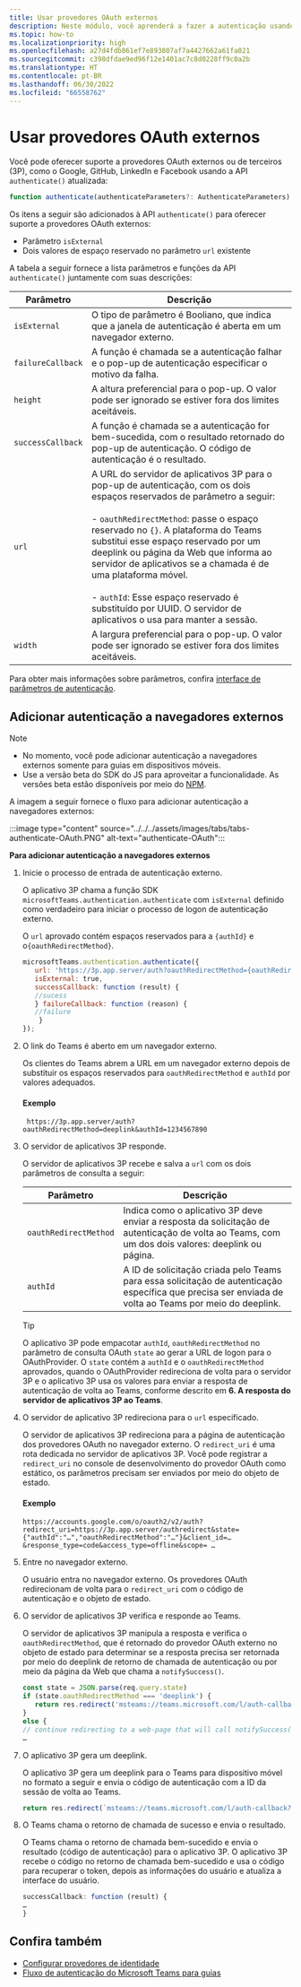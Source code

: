 ```yaml
---
title: Usar provedores OAuth externos
description: Neste módulo, você aprenderá a fazer a autenticação usando provedores OAuth externos e como adicioná-la ao navegador externo
ms.topic: how-to
ms.localizationpriority: high
ms.openlocfilehash: a27d4fdb861ef7e893807af7a4427662a61fa021
ms.sourcegitcommit: c398dfdae9ed96f12e1401ac7c8d0228ff9c0a2b
ms.translationtype: HT
ms.contentlocale: pt-BR
ms.lasthandoff: 06/30/2022
ms.locfileid: "66558762"
---
```

# <a name="use-external-oauth-providers"></a>Usar provedores OAuth externos

Você pode oferecer suporte a provedores OAuth externos ou de terceiros (3P), como o Google, GitHub, LinkedIn e Facebook usando a API `authenticate()` atualizada:

```JavaScript
function authenticate(authenticateParameters?: AuthenticateParameters)
``` 

Os itens a seguir são adicionados à API `authenticate()` para oferecer suporte a provedores OAuth externos:

* Parâmetro `isExternal`
* Dois valores de espaço reservado no parâmetro `url` existente

A tabela a seguir fornece a lista parâmetros e funções da API `authenticate()` juntamente com suas descrições:

| Parâmetro| Descrição|
| --- | --- |
|`isExternal` | O tipo de parâmetro é Booliano, que indica que a janela de autenticação é aberta em um navegador externo.|
|`failureCallback`| A função é chamada se a autenticação falhar e o pop-up de autenticação especificar o motivo da falha.|
|`height` |A altura preferencial para o pop-up. O valor pode ser ignorado se estiver fora dos limites aceitáveis.|
|`successCallback`| A função é chamada se a autenticação for bem-sucedida, com o resultado retornado do pop-up de autenticação. O código de autenticação é o resultado.|
|`url`  <br>|A URL do servidor de aplicativos 3P para o pop-up de autenticação, com os dois espaços reservados de parâmetro a seguir:</br> <br> - `oauthRedirectMethod`: passe o espaço reservado no `{}`. A plataforma do Teams substitui esse espaço reservado por um deeplink ou página da Web que informa ao servidor de aplicativos se a chamada é de uma plataforma móvel.</br> <br> - `authId`: Esse espaço reservado é substituído por UUID. O servidor de aplicativos o usa para manter a sessão.| 
|`width`|A largura preferencial para o pop-up. O valor pode ser ignorado se estiver fora dos limites aceitáveis.|

Para obter mais informações sobre parâmetros, confira [interface de parâmetros de autenticação](/javascript/api/@microsoft/teams-js/microsoftteams.authentication.authenticateparameters?view=msteams-client-js-latest&preserve-view=true).

## <a name="add-authentication-to-external-browsers"></a>Adicionar autenticação a navegadores externos

> [!NOTE]
> * No momento, você pode adicionar autenticação a navegadores externos somente para guias em dispositivos móveis. 
> * Use a versão beta do SDK do JS para aproveitar a funcionalidade. As versões beta estão disponíveis por meio do [NPM](https://www.npmjs.com/package/@microsoft/teams-js/v/1.12.0-beta.2).

A imagem a seguir fornece o fluxo para adicionar autenticação a navegadores externos:

 :::image type="content" source="../../../assets/images/tabs/tabs-authenticate-OAuth.PNG" alt-text="authenticate-OAuth":::

**Para adicionar autenticação a navegadores externos**

1. Inicie o processo de entrada de autenticação externo.

   O aplicativo 3P chama a função SDK `microsoftTeams.authentication.authenticate` com `isExternal` definido como verdadeiro para iniciar o processo de logon de autenticação externo. 

   O `url` aprovado contém espaços reservados para a `{authId}` e o`{oauthRedirectMethod}`.  


    ```JavaScript
    microsoftTeams.authentication.authenticate({
       url: 'https://3p.app.server/auth?oauthRedirectMethod={oauthRedirectMethod}&authId={authId}',
       isExternal: true,
       successCallback: function (result) {
       //sucess 
       } failureCallback: function (reason) {
       //failure 
        }
    });
    ```

2. O link do Teams é aberto em um navegador externo.

   Os clientes do Teams abrem a URL em um navegador externo depois de substituir os espaços reservados para `oauthRedirectMethod` e `authId` por valores adequados. 

   #### <a name="example"></a>Exemplo

   ```http
    https://3p.app.server/auth?oauthRedirectMethod=deeplink&authId=1234567890 
   ```

3. O servidor de aplicativos 3P responde.

   O servidor de aplicativos 3P recebe e salva a `url` com os dois parâmetros de consulta a seguir:

   | Parâmetro | Descrição|
   | --- | --- |
   | `oauthRedirectMethod` |Indica como o aplicativo 3P deve enviar a resposta da solicitação de autenticação de volta ao Teams, com um dos dois valores: deeplink ou página.|
   |`authId` | A ID de solicitação criada pelo Teams para essa solicitação de autenticação específica que precisa ser enviada de volta ao Teams por meio do deeplink.|

    > [!TIP]
    > O aplicativo 3P pode empacotar `authId`, `oauthRedirectMethod` no parâmetro de consulta OAuth `state` ao gerar a URL de logon para o OAuthProvider. O `state` contém a `authId` e o `oauthRedirectMethod` aprovados, quando o OAuthProvider redireciona de volta para o servidor 3P e o aplicativo 3P usa os valores para enviar a resposta de autenticação de volta ao Teams, conforme descrito em **6. A resposta do servidor de aplicativos 3P ao Teams**. 

4. O servidor de aplicativo 3P redireciona para o `url` especificado.

   O servidor de aplicativos 3P redireciona para a página de autenticação dos provedores OAuth no navegador externo. O `redirect_uri` é uma rota dedicada no servidor de aplicativos 3P. Você pode registrar a `redirect_uri` no console de desenvolvimento do provedor OAuth como estático, os parâmetros precisam ser enviados por meio do objeto de estado. 

   #### <a name="example"></a>Exemplo

    ```http
    https://accounts.google.com/o/oauth2/v2/auth?redirect_uri=https://3p.app.server/authredirect&state={"authId":"…","oauthRedirectMethod":"…"}&client_id=…    &response_type=code&access_type=offline&scope= … 
    ```

5. Entre no navegador externo.

   O usuário entra no navegador externo. Os provedores OAuth redirecionam de volta para o `redirect_uri` com o código de autenticação e o objeto de estado.

6. O servidor de aplicativos 3P verifica e responde ao Teams.

   O servidor de aplicativos 3P manipula a resposta e verifica o `oauthRedirectMethod`, que é retornado do provedor OAuth externo no objeto de estado para determinar se a resposta precisa ser retornada por meio do deeplink de retorno de chamada de autenticação ou por meio da página da Web que chama a `notifySuccess()`.

      ```JavaScript
      const state = JSON.parse(req.query.state)
      if (state.oauthRedirectMethod === 'deeplink') {
         return res.redirect('msteams://teams.microsoft.com/l/auth-callback?authId=${state.authId}&code=${req.query.code}')
      }
      else {
      // continue redirecting to a web-page that will call notifySuccess() – usually this method is used in Teams-Web
      …
      ```

7. O aplicativo 3P gera um deeplink.

   O aplicativo 3P gera um deeplink para o Teams para dispositivo móvel no formato a seguir e envia o código de autenticação com a ID da sessão de volta ao Teams.

   ```JavaScript
   return res.redirect(`msteams://teams.microsoft.com/l/auth-callback?authId=${state.authId}&code=${req.query.code}`)
   ```

 8. O Teams chama o retorno de chamada de sucesso e envia o resultado.

    O Teams chama o retorno de chamada bem-sucedido e envia o resultado (código de autenticação) para o aplicativo 3P. O aplicativo 3P recebe o código no retorno de chamada bem-sucedido e usa o código para recuperar o token, depois as informações do usuário e atualiza a interface do usuário.

      ```JavaScript
      successCallback: function (result) { 
      … 
      } 
      ```

## <a name="see-also"></a>Confira também

* [Configurar provedores de identidade](../../../concepts/authentication/configure-identity-provider.md)
* [Fluxo de autenticação do Microsoft Teams para guias](auth-flow-tab.md)
